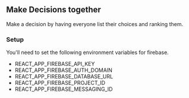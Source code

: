 ## Make Decisions together

Make a decision by having everyone list their choices and ranking them.

### Setup
You'll need to set the following environment variables for firebase.
- REACT_APP_FIREBASE_API_KEY
- REACT_APP_FIREBASE_AUTH_DOMAIN
- REACT_APP_FIREBASE_DATABASE_URL
- REACT_APP_FIREBASE_PROJECT_ID
- REACT_APP_FIREBASE_MESSAGING_ID
